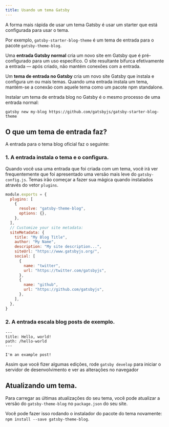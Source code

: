```yaml
---
title: Usando um tema Gatsby
---
```


A forma mais rápida de usar um tema Gatsby é usar um starter que está configurada para usar o tema.

Por exemplo, `gatsby-starter-blog-theme` é um tema de entrada para o pacote `gatsby-theme-blog`.

Uma **entrada Gatsby normal** cria um novo site em Gatsby que é pré-configurado para um uso específico. O site resultante bifurca efetivamente a entrada — após criado, não mantém conexões com a entrada.

Um **tema de entrada no Gatsby** cria um novo site Gatsby que instala e configura um ou mais temas. Quando uma entrada instala um tema, mantém-se a conexão com aquele tema como um pacote npm standalone.

Instalar um tema de entrada blog no Gatsby é o mesmo processo de uma entrada normal:

```shell
gatsby new my-blog https://github.com/gatsbyjs/gatsby-starter-blog-theme
```

## O que um tema de entrada faz?

A entrada para o tema blog oficial faz o seguinte:

### 1. A entrada instala o tema e o configura.

Quando você usa uma entrada que foi criada com um tema, você irá ver frequentemente que foi apresentado uma versão mais leve do `gatsby-config.js`. Temas irão começar a fazer sua mágica quando instalados através do vetor `plugins`.

```javascript:title=gatsby-config.js
module.exports = {
  plugins: [
    {
      resolve: "gatsby-theme-blog",
      options: {},
    },
  ],
  // Customize your site metadata:
  siteMetadata: {
    title: "My Blog Title",
    author: "My Name",
    description: "My site description...",
    siteUrl: "https://www.gatsbyjs.org/",
    social: [
      {
        name: "twitter",
        url: "https://twitter.com/gatsbyjs",
      },
      {
        name: "github",
        url: "https://github.com/gatsbyjs",
      },
    ],
  },
}
```

### 2. A entrada escala blog posts de exemplo.

```md:title=/content/posts/hello-world.mdx
---
title: Hello, world!
path: /hello-world
---

I'm an example post!
```

Assim que você fizer algumas edições, rode `gatsby develop` para iniciar o servidor de desenvolvimento e ver as alterações no navegador

## Atualizando um tema.

Para carregar as últimas atualizações do seu tema, você pode atualizar a versão do `gatsby-theme-blog` no `package.json` do seu site.

Você pode fazer isso rodando o instalador do pacote do tema novamente: `npm install --save gatsby-theme-blog`.
